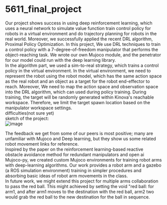 # 5611_final_project
Our project shows success in using deep reinforcement learning, which uses a neural network to simulate value function train control policy for robots in a virtual environment and do trajectory planning for robots in the real world. Moreover, we successfully applied the recent DRL algorithm, Proximal Policy Optimization. In this project, We use DRL techniques to train a control policy with a 7-degree-of-freedom manipulator that performs the object-reaching task. We wrote our own Mujoco module, and the penetrator for our model could run with the deep learning library.  
In the algorithm part, we used a sim-to-real strategy, which trains a control policy in the virtual environment. In the virtual environment, we need to represent the robot using the robot model, which has the same action space as the real robot and an object as a target for the robot end-effector to reach. Moreover, We need to map the action space and observation space into the DRL algorithm, which can used during policy training. During training, the target will be randomly generated within Kinova's reachable workspace. Therefore, we limit the target spawn location based on the manipulator workspace settings.  
difficulties(not sure yet)  
sketch of the project:  
![image](https://github.com/kingkazara7/5611_final_project/assets/150294493/1c52e821-29d9-4d5b-b07d-fb590d58e477)

The feedback we get from some of our peers is most positive; many are unfamiliar with Mujoco and Deep learning, but they show us some related robot movement links for reference.  
Inspired by the paper on the reinforcement learning-based reactive obstacle avoidance method for redundant manipulators and open ai Mujoco-py, we created custom Mujoco environments for training robot arms with deep-learning algorithms. Our work provides a robot arm and a gazebo (a ROS simulation environment) training in simpler procedures and absorbing basic ideas of robot arm movements in the class.  
In future work, we might extend this project for multiple arms collaboration to pass the red ball. This might achieved by setting the void "red ball: for arm1, and after arm1 moves to the destination with the red ball, arm2 two would grab the red ball to the new destination for the ball in sequence.  
